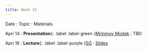 ```yaml
---
title: Week 15
---
```


Date
: Topic
  : Materials

Apri 14
: **Presentation**{: .label .label-green }[Mrinmoy Modak](#)
  : TBD

Apri 16
: **Lecture**{: .label .label-purple }[5G](#)
  : [Slides](https://docs.google.com/presentation/d/1tsf-xBRBZF37cyjTOcWabgpPATkYJJFgctlYA2UOVSQ/edit?usp=sharing)
